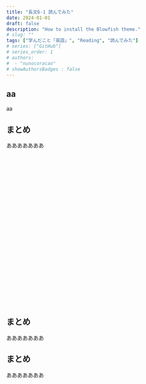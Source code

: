 ```yaml
---
title: "長文6-1 読んでみた"
date: 2024-01-01
draft: false
description: "How to install the Blowfish theme."
# slug: ""
tags: ["学んだこと「英語」", "Reading", "読んでみた"]
# series: ["GitHub"]
# series_order: 1
# authors:
#  - "nunocoracao"
# showAuthorsBadges : false 
---
```








## aa


aa















## まとめ
あああああああ























<br><br><br><br><br><br><br><br><br><br><br><br><br><br><br><br><br><br><br><br><br><br><br>



## まとめ
あああああああ





## まとめ
あああああああ


